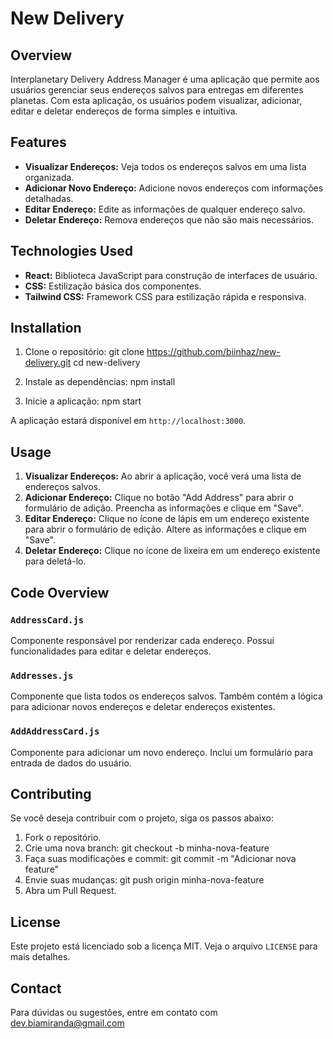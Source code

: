 # New Delivery

## Overview

Interplanetary Delivery Address Manager é uma aplicação que permite aos usuários gerenciar seus endereços salvos para entregas em diferentes planetas. Com esta aplicação, os usuários podem visualizar, adicionar, editar e deletar endereços de forma simples e intuitiva.

## Features

- **Visualizar Endereços:** Veja todos os endereços salvos em uma lista organizada.
- **Adicionar Novo Endereço:** Adicione novos endereços com informações detalhadas.
- **Editar Endereço:** Edite as informações de qualquer endereço salvo.
- **Deletar Endereço:** Remova endereços que não são mais necessários.

## Technologies Used

- **React:** Biblioteca JavaScript para construção de interfaces de usuário.
- **CSS:** Estilização básica dos componentes.
- **Tailwind CSS:** Framework CSS para estilização rápida e responsiva.

## Installation

1. Clone o repositório:
   git clone https://github.com/biinhaz/new-delivery.git
   cd new-delivery

2. Instale as dependências:
   npm install

3. Inicie a aplicação:
   npm start

A aplicação estará disponível em `http://localhost:3000`.

## Usage

1. **Visualizar Endereços:** Ao abrir a aplicação, você verá uma lista de endereços salvos.
2. **Adicionar Endereço:** Clique no botão "Add Address" para abrir o formulário de adição. Preencha as informações e clique em "Save".
3. **Editar Endereço:** Clique no ícone de lápis em um endereço existente para abrir o formulário de edição. Altere as informações e clique em "Save".
4. **Deletar Endereço:** Clique no ícone de lixeira em um endereço existente para deletá-lo.

## Code Overview

### `AddressCard.js`

Componente responsável por renderizar cada endereço. Possui funcionalidades para editar e deletar endereços.

### `Addresses.js`

Componente que lista todos os endereços salvos. Também contém a lógica para adicionar novos endereços e deletar endereços existentes.

### `AddAddressCard.js`

Componente para adicionar um novo endereço. Inclui um formulário para entrada de dados do usuário.

## Contributing

Se você deseja contribuir com o projeto, siga os passos abaixo:

1. Fork o repositório.
2. Crie uma nova branch:
   git checkout -b minha-nova-feature
3. Faça suas modificações e commit:
   git commit -m "Adicionar nova feature"
4. Envie suas mudanças:
   git push origin minha-nova-feature
5. Abra um Pull Request.

## License

Este projeto está licenciado sob a licença MIT. Veja o arquivo `LICENSE` para mais detalhes.

## Contact

Para dúvidas ou sugestões, entre em contato com [dev.biamiranda@gmail.com](mailto:dev.biamiranda@gmail.com)